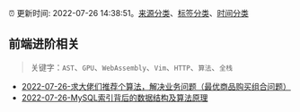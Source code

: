 :alarm_clock: 更新时间: 2022-07-26 14:38:51。[来源分类](../README.md)、[标签分类](../TAGS.md)、[时间分类](../TIMELINE.md)

## 前端进阶相关


> 关键字：`AST`、`GPU`、`WebAssembly`、`Vim`、`HTTP`、`算法`、`全栈`



- [2022-07-26-求大佬们推荐个算法，解决业务问题（最优商品购买组合问题）](https://www.v2ex.com/t/868851) 
- [2022-07-26-MySQL索引背后的数据结构及算法原理](https://toutiao.io/k/5c8yrjk) 